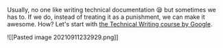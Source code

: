 Usually, no one like writing technical documentation 😪 but sometimes we has to. If we do, instead of treating it as a punishment, we can make it awesome. How? Let's start with [the Technical Writing course by Google](https://developers.google.com/tech-writing).

![[Pasted image 20210911232929.png]]